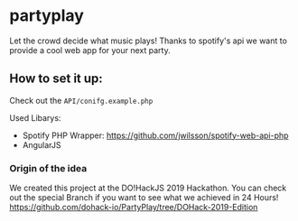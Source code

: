 # partyplay
Let the crowd decide what music plays! Thanks to spotify's api we want to provide a cool web app for your next party.

## How to set it up:

Check out the `API/conifg.example.php`

Used Libarys:

- Spotify PHP Wrapper: https://github.com/jwilsson/spotify-web-api-php
- AngularJS

### Origin of the idea
We created this project at the DO!HackJS 2019 Hackathon. You can check out the special Branch if you want to see what we achieved in 24 Hours! https://github.com/dohack-io/PartyPlay/tree/DOHack-2019-Edition
